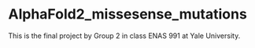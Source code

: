 # AlphaFold2_missesense_mutations
This is the final project by Group 2 in class ENAS 991 at Yale University.
